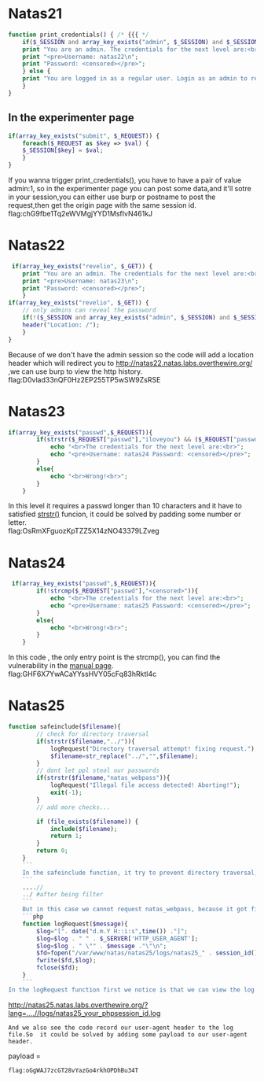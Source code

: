 # Natas21
```php 
function print_credentials() { /* {{{ */
    if($_SESSION and array_key_exists("admin", $_SESSION) and $_SESSION["admin"] == 1) {
    print "You are an admin. The credentials for the next level are:<br>";
    print "<pre>Username: natas22\n";
    print "Password: <censored></pre>";
    } else {
    print "You are logged in as a regular user. Login as an admin to retrieve credentials for natas22.";
    }
}
```
## In the experimenter page
```php
if(array_key_exists("submit", $_REQUEST)) {
    foreach($_REQUEST as $key => $val) {
    $_SESSION[$key] = $val;
    }
}
```
If you wanna trigger print_credentials(), you have to have a pair of value admin:1, so in the experimenter page you can post some data,and it'll sotre in your session,you can either use burp or postname to post the request,then get the origin page with the same session id.
flag:chG9fbe1Tq2eWVMgjYYD1MsfIvN461kJ
# Natas22
```php
 if(array_key_exists("revelio", $_GET)) {
    print "You are an admin. The credentials for the next level are:<br>";
    print "<pre>Username: natas23\n";
    print "Password: <censored></pre>";
    }
if(array_key_exists("revelio", $_GET)) {
    // only admins can reveal the password
    if(!($_SESSION and array_key_exists("admin", $_SESSION) and $_SESSION["admin"] == 1)) {
    header("Location: /");
    }
}
```
Because of we don't have the admin session so the code will add a location header which will redirect you to  http://natas22.natas.labs.overthewire.org/ ,we can use burp to view the http history.<br>
flag:D0vlad33nQF0Hz2EP255TP5wSW9ZsRSE
# Natas23
```php
if(array_key_exists("passwd",$_REQUEST)){
        if(strstr($_REQUEST["passwd"],"iloveyou") && ($_REQUEST["passwd"] > 10 )){
            echo "<br>The credentials for the next level are:<br>";
            echo "<pre>Username: natas24 Password: <censored></pre>";
        }
        else{
            echo "<br>Wrong!<br>";
        }
    }
```
In this level it requires a passwd longer than 10 characters and it have to  satisfied [strstr()](https://www.php.net/manual/en/function.strstr.php) funcion, it could be solved by padding some number or letter.<br>
flag:OsRmXFguozKpTZZ5X14zNO43379LZveg
# Natas24
```php 
 if(array_key_exists("passwd",$_REQUEST)){
        if(!strcmp($_REQUEST["passwd"],"<censored>")){
            echo "<br>The credentials for the next level are:<br>";
            echo "<pre>Username: natas25 Password: <censored></pre>";
        }
        else{
            echo "<br>Wrong!<br>";
        }
    }
```
In this code , the only entry point is the strcmp(), you can find the vulnerability in the [manual page](https://www.php.net/manual/zh/function.strcmp.php).
flag:GHF6X7YwACaYYssHVY05cFq83hRktl4c
# Natas25
```php
function safeinclude($filename){
        // check for directory traversal
        if(strstr($filename,"../")){
            logRequest("Directory traversal attempt! fixing request.");
            $filename=str_replace("../","",$filename);
        }
        // dont let ppl steal our passwords
        if(strstr($filename,"natas_webpass")){
            logRequest("Illegal file access detected! Aborting!");
            exit(-1);
        }
        // add more checks...

        if (file_exists($filename)) { 
            include($filename);
            return 1;
        }
        return 0;
    }
    ```
    In the safeinclude function, it try to prevent directory traversal, but we can still overpass it by this payload.
    ```
    ....//
    ../ #after being filter
    ```
    But in this case we cannot request natas_webpass, because it got filtered.
    ```php
    function logRequest($message){
        $log="[". date("d.m.Y H::i:s",time()) ."]";
        $log=$log . " " . $_SERVER['HTTP_USER_AGENT'];
        $log=$log . " \"" . $message ."\"\n"; 
        $fd=fopen("/var/www/natas/natas25/logs/natas25_" . session_id() .".log","a");
        fwrite($fd,$log);
        fclose($fd);
    }
    ```
In the logRequest function first we notice is that we can view the log file by using the payload above, we already know where it was located at.
```
http://natas25.natas.labs.overthewire.org/?lang=....//logs/natas25_your_phpsession_id.log
```
And we also see the code record our user-agent header to the log file.So  it could be solved by adding some payload to our user-agent header.
```
payload = <? $a = exec('cat /etc/natas_webpass/natas26'); echo $a; ?>
```
flag:oGgWAJ7zcGT28vYazGo4rkhOPDhBu34T 
    
 

